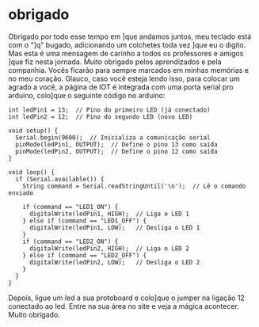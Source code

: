 # obrigado
Obrigado por todo esse tempo em ]que andamos juntos, meu teclado está com o "]q" bugado, adicionando um colchetes toda vez ]que eu o digito. Mas esta é uma mensagem de carinho a todos os professores e amigos ]que fiz nesta jornada.
Muito obrigado pelos aprendizados e pela companhia. Vocês ficarão para sempre marcados em minhas memórias e no meu coração.
Glauco, caso você esteja lendo isso, para colocar um agrado a você, a página de IOT é integrada com uma porta serial pro arduino, colo]que o seguinte código no arduino:
```
int ledPin1 = 13;  // Pino do primeiro LED (já conectado)
int ledPin2 = 12;  // Pino do segundo LED (novo LED)

void setup() {
  Serial.begin(9600);  // Inicializa a comunicação serial
  pinMode(ledPin1, OUTPUT);  // Define o pino 13 como saída
  pinMode(ledPin2, OUTPUT);  // Define o pino 12 como saída
}

void loop() {
  if (Serial.available()) {
    String command = Serial.readStringUntil('\n');  // Lê o comando enviado

    if (command == "LED1_ON") {
      digitalWrite(ledPin1, HIGH);  // Liga o LED 1
    } else if (command == "LED1_OFF") {
      digitalWrite(ledPin1, LOW);   // Desliga o LED 1
    }
    if (command == "LED2_ON") {
      digitalWrite(ledPin2, HIGH);  // Liga o LED 2
    } else if (command == "LED2_OFF") {
      digitalWrite(ledPin2, LOW);   // Desliga o LED 2
    }
  }
}
```

Depois, ligue um led a sua protoboard e colo]que o jumper na ligação 12 conectado ao led. Entre na sua área no site e veja a mágica acontecer. Muito obrigado.


